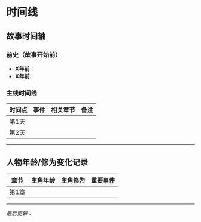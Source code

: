 # 时间线

## 故事时间轴

### 前史（故事开始前）
- **X年前**：
- **X年前**：

### 主线时间线
| 时间点 | 事件 | 相关章节 | 备注 |
|-------|------|---------|------|
| 第1天 |      |         |      |
| 第2天 |      |         |      |

---

## 人物年龄/修为变化记录
| 章节 | 主角年龄 | 主角修为 | 重要事件 |
|-----|---------|---------|---------|
| 第1章 |        |         |         |

---
*最后更新：*
